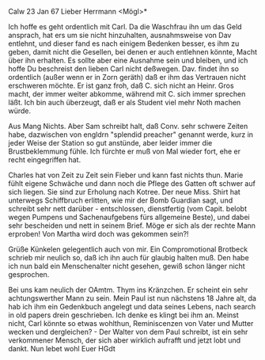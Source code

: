  Calw 23 Jan 67
Lieber Herrmann <Mögl>*

Ich hoffe es geht ordentlich mit Carl. Da die Waschfrau ihn um das Geld ansprach, hat ers um sie nicht hinzuhalten, ausnahmsweise von Dav entlehnt, und dieser fand es nach einigem Bedenken besser, es ihm zu geben, damit nicht die Gesellen, bei denen er auch entlehnen könnte, Macht über ihn erhalten. Es sollte aber eine Ausnahme sein und bleiben, und ich hoffe Du beschreist den lieben Carl nicht deßwegen. Dav. findet ihn so ordentlich (außer wenn er in Zorn geräth) daß er ihm das Vertrauen nicht erschweren möchte. Er ist ganz froh, daß C. sich nicht an Heinr. Gros macht, der immer weiter abkomme, während mit C. sich immer sprechen läßt. Ich bin auch überzeugt, daß er als Student viel mehr Noth machen würde.

Aus Mang Nichts. Aber Sam schreibt halt, daß Conv. sehr schwere Zeiten habe, dazwischen von engldrn "splendid preacher" genannt werde, kurz in jeder Weise der Station so gut anstünde, aber leider immer die Brustbeklemmung fühle. Ich fürchte er muß von Mal wieder fort, ehe er recht eingegriffen hat.

Charles hat von Zeit zu Zeit sein Fieber und kann fast nichts thun. Marie fühlt eigene Schwäche und dann noch die Pflege des Gatten oft schwer auf sich liegen. Sie sind zur Erholung nach Kotree. Der neue Miss. Shirt hat unterwegs Schiffbruch erlitten, wie mir der Bomb Guardian sagt, und schreibt sehr nett darüber - entschlossen, dienstfertig (vom Capit. belobt wegen Pumpens und Sachenaufgebens fürs allgemeine Beste), und dabei sehr bescheiden und nett in seinem Brief. Möge er sich als der rechte Mann erproben! Von Martha wird doch was gekommen sein?!

Grüße Künkelen gelegentlich auch von mir. Ein Compromotional Brotbeck schrieb mir neulich so, daß ich ihn auch für glaubig halten muß. Den habe ich nun bald ein Menschenalter nicht gesehen, gewiß schon länger nicht gesprochen.

Bei uns kam neulich der OAmtm. Thym ins Kränzchen. Er scheint ein sehr achtungswerther Mann zu sein. Mein Paul ist nun nächstens 18 Jahre alt, da hab ich ihm ein Gedenkbuch angelegt und data seines Lebens, nach search in old papers drein geschrieben. Ich denke es klingt bei ihm an. Meinst nicht, Carl könnte so etwas wohlthun, Reminiscenzen von Vater und Mutter wecken und dergleichen? - Der Walter von dem Paul schreibt, ist ein sehr verkommener Mensch, der sich aber wirklich aufrafft und jetzt lobt und dankt. 
 Nun lebet wohl
 Euer HGdt
